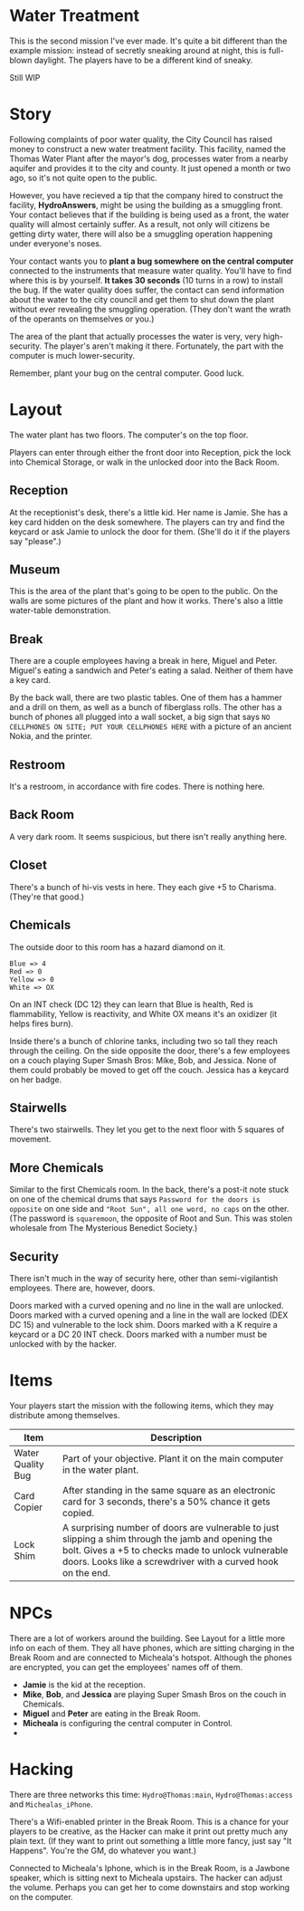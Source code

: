 # Water Treatment
This is the second mission I've ever made. It's quite a bit different than the example mission: instead of secretly sneaking around at night, this is full-blown daylight. The players have to be a different kind of sneaky.

Still WIP

# Story
Following complaints of poor water quality, the City Council has raised money to construct a new water treatment facility. This facility, named the Thomas Water Plant after the mayor's dog, processes water from a nearby aquifer and provides it to the city and county. It just opened a month or two ago, so it's not quite open to the public.

However, you have recieved a tip that the company hired to construct the facility, **HydroAnswers**, might be using the building as a smuggling front. Your contact believes that if the building is being used as a front, the water quality will almost certainly suffer. As a result, not only will citizens be getting dirty water, there will also be a smuggling operation happening under everyone's noses.

Your contact wants you to **plant a bug somewhere on the central computer** connected to the instruments that measure water quality. You'll have to find where this is by yourself. **It takes 30 seconds** (10 turns in a row) to install the bug. If the water quality does suffer, the contact can send information about the water to the city council and get them to shut down the plant without ever revealing the smuggling operation. (They don't want the wrath of the operants on themselves or you.)

The area of the plant that actually processes the water is very, very high-security. The player's aren't making it there. Fortunately, the part with the computer is much lower-security.

Remember, plant your bug on the central computer. Good luck.

# Layout
The water plant has two floors. The computer's on the top floor. 

Players can enter through either the front door into Reception, pick the lock into Chemical Storage, or walk in the unlocked door into the Back Room.

## Reception
At the receptionist's desk, there's a little kid. Her name is Jamie. She has a key card hidden on the desk somewhere. The players can try and find the keycard or ask Jamie to unlock the door for them. (She'll do it if the players say "please".)

## Museum
This is the area of the plant that's going to be open to the public. On the walls are some pictures of the plant and how it works. There's also a little water-table demonstration.

## Break
There are a couple employees having a break in here, Miguel and Peter. Miguel's eating a sandwich and Peter's eating a salad. Neither of them have a key card.

By the back wall, there are two plastic tables. One of them has a hammer and a drill on them, as well as a bunch of fiberglass rolls. The other has a bunch of phones all plugged into a wall socket, a big sign that says `NO CELLPHONES ON SITE; PUT YOUR CELLPHONES HERE` with a picture of an ancient Nokia, and the printer.

## Restroom
It's a restroom, in accordance with fire codes. There is nothing here.

## Back Room
A very dark room. It seems suspicious, but there isn't really anything here.

## Closet
There's a bunch of hi-vis vests in here. They each give +5 to Charisma. (They're that good.)

## Chemicals
The outside door to this room has a hazard diamond on it.
```
Blue => 4
Red => 0
Yellow => 0
White => OX
```
On an INT check (DC 12) they can learn that Blue is health, Red is flammability, Yellow is reactivity, and White OX means it's an oxidizer (it helps fires burn).

Inside there's a bunch of chlorine tanks, including two so tall they reach through the ceiling. On the side opposite the door, there's a few employees on a couch playing Super Smash Bros: Mike, Bob, and Jessica. None of them could probably be moved to get off the couch. Jessica has a keycard on her badge. 

## Stairwells
There's two stairwells. They let you get to the next floor with 5 squares of movement.

## More Chemicals
Similar to the first Chemicals room. In the back, there's a post-it note stuck on one of the chemical drums that says `Password for the doors is opposite` on one side and `"Root Sun", all one word, no caps` on the other. (The password is `squaremoon`, the opposite of Root and Sun. This was stolen wholesale from The Mysterious Benedict Society.)

## Security
There isn't much in the way of security here, other than semi-vigilantish employees. There are, however, doors.

Doors marked with a curved opening and no line in the wall are unlocked. Doors marked with a curved opening and a line in the wall are locked (DEX DC 15) and vulnerable to the lock shim. Doors marked with a K require a keycard or a DC 20 INT check. Doors marked with a number must be unlocked with by the hacker.

# Items
Your players start the mission with the following items, which they may distribute among themselves.

|Item|Description|
|---|---|
|Water Quality Bug|Part of your objective. Plant it on the main computer in the water plant.|
|Card Copier|After standing in the same square as an electronic card for 3 seconds, there's a 50% chance it gets copied.|
|Lock Shim|A surprising number of doors are vulnerable to just slipping a shim through the jamb and opening the bolt. Gives a +5 to checks made to unlock vulnerable doors. Looks like a screwdriver with a curved hook on the end.|

# NPCs
There are a lot of workers around the building. See Layout for a little more info on each of them. They all have phones, which are sitting charging in the Break Room and are connected to Micheala's hotspot. Although the phones are encrypted, you can get the employees' names off of them.

- **Jamie** is the kid at the reception.
- **Mike**, **Bob**, and **Jessica** are playing Super Smash Bros on the couch in Chemicals.
- **Miguel** and **Peter** are eating in the Break Room.
- **Micheala** is configuring the central computer in Control.
- 

# Hacking
There are three networks this time: `Hydro@Thomas:main`, `Hydro@Thomas:access` and `Michealas_iPhone`.

There's a Wifi-enabled printer in the Break Room. This is a chance for your players to be creative, as the Hacker can make it print out pretty much any plain text. (If they want to print out something a little more fancy, just say "It Happens". You're the GM, do whatever you want.)

Connected to Micheala's Iphone, which is in the Break Room, is a Jawbone speaker, which is sitting next to Micheala upstairs. The hacker can adjust the volume. Perhaps you can get her to come downstairs and stop working on the computer.